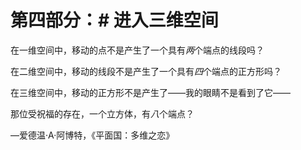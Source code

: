 # 第四部分：# 进入三维空间

在一维空间中，移动的点不是产生了一个具有*两*个端点的线段吗？

在二维空间中，移动的线段不是产生了一个具有*四*个端点的正方形吗？

在三维空间中，移动的正方形不是产生了——我的眼睛不是看到了它——

那位受祝福的存在，一个立方体，有*八*个端点？

—爱德温·A·阿博特，《平面国：多维之恋》
